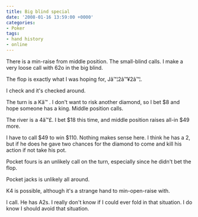 ```yaml
---
title: Big blind special
date: '2008-01-16 13:59:00 +0000'
categories:
- Poker
tags:
- hand history
- online
---
```

<p>There is a min-raise from middle position. The small-blind calls. I make a very loose call with 62o in the big blind.</p>
<p>The flop is exactly what I was hoping for, J&acirc;&trade;&brvbar;2&acirc;&trade;&yen;2&acirc;&trade;&brvbar;.</p>
<p>I check and it's checked around.</p>
<p>The turn is a K&acirc;&trade;&nbsp;. I don't want to risk another diamond, so I bet $8 and hope someone has a king. Middle position calls.</p>
<p>The river is a 4&acirc;&trade;&pound;. I bet $18 this time, and middle position raises all-in $49 more.</p>
<p>I have to call $49 to win $110. Nothing makes sense here. I think he has a 2, but if he does he gave two chances for the diamond to come and kill his action if not take his pot.</p>
<p>Pocket fours is an unlikely call on the turn, especially since he didn't bet the flop.</p>
<p>Pocket jacks is unlikely all around.</p>
<p>K4 is possible, although it's a strange hand to min-open-raise with.</p>
<p>I call. He has A2s. I really don't know if I could ever fold in that situation. I do know I should avoid that situation.</p>
